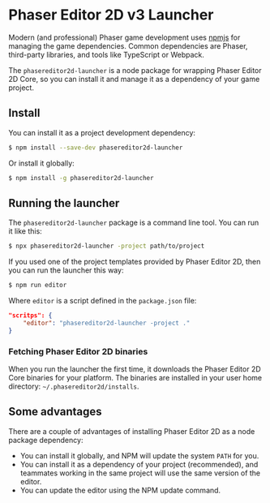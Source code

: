 # Phaser Editor 2D v3 Launcher

Modern (and professional) Phaser game development uses [npmjs](https://www.npmjs.com/) for managing the game dependencies. Common dependencies are Phaser, third-party libraries, and tools like TypeScript or Webpack.

The `phasereditor2d-launcher` is a node package for wrapping Phaser Editor 2D Core, so you can install it and manage it as a dependency of your game project.

## Install

You can install it as a project development dependency:

```bash
$ npm install --save-dev phasereditor2d-launcher
```

Or install it globally:

```bash
$ npm install -g phasereditor2d-launcher
```

## Running the launcher

The `phasereditor2d-launcher` package is a command line tool. You can run it like this:

```bash
$ npx phasereditor2d-launcher -project path/to/project
```

If you used one of the project templates provided by Phaser Editor 2D, then you can run the launcher this way:

```bash
$ npm run editor
```

Where `editor` is a script defined in the `package.json` file:

```json
"scritps": {
    "editor": "phasereditor2d-launcher -project ."
}
```


### Fetching Phaser Editor 2D binaries

When you run the launcher the first time, it downloads the Phaser Editor 2D Core binaries for your platform. The binaries are installed in your user home directory: `~/.phasereditor2d/installs`.

## Some advantages

There are a couple of advantages of installing Phaser Editor 2D as a node package dependency:

* You can install it globally, and NPM will update the system `PATH` for you.
* You can install it as a dependency of your project (recommended), and teammates working in the same project will use the same version of the editor.
* You can update the editor using the NPM update command.

